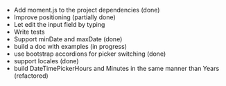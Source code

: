 - Add moment.js to the project dependencies (done)
- Improve positioning (partially done)
- Let edit the input field by typing
- Write tests
- Support minDate and maxDate (done)
- build a doc with examples (in progress)
- use bootstrap accordions for picker switching (done)
- support locales (done)
- build DateTimePickerHours and Minutes in the same manner than Years (refactored)
